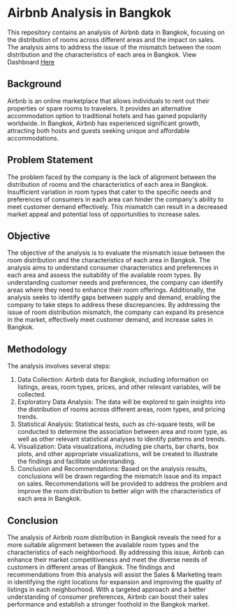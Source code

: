 # Airbnb Analysis in Bangkok
This repository contains an analysis of Airbnb data in Bangkok, focusing on the distribution of rooms across different areas and the impact on sales. The analysis aims to address the issue of the mismatch between the room distribution and the characteristics of each area in Bangkok.
View Dashboard [Here](https://public.tableau.com/views/Capstone2_16864930640500/Dashboard1?:language=en-US&:display_count=n&:origin=viz_share_link)

## Background
Airbnb is an online marketplace that allows individuals to rent out their properties or spare rooms to travelers. It provides an alternative accommodation option to traditional hotels and has gained popularity worldwide. In Bangkok, Airbnb has experienced significant growth, attracting both hosts and guests seeking unique and affordable accommodations.

## Problem Statement
The problem faced by the company is the lack of alignment between the distribution of rooms and the characteristics of each area in Bangkok. Insufficient variation in room types that cater to the specific needs and preferences of consumers in each area can hinder the company's ability to meet customer demand effectively. This mismatch can result in a decreased market appeal and potential loss of opportunities to increase sales.

## Objective
The objective of the analysis is to evaluate the mismatch issue between the room distribution and the characteristics of each area in Bangkok. The analysis aims to understand consumer characteristics and preferences in each area and assess the suitability of the available room types. By understanding customer needs and preferences, the company can identify areas where they need to enhance their room offerings. Additionally, the analysis seeks to identify gaps between supply and demand, enabling the company to take steps to address these discrepancies. By addressing the issue of room distribution mismatch, the company can expand its presence in the market, effectively meet customer demand, and increase sales in Bangkok.

## Methodology
The analysis involves several steps:

1. Data Collection: Airbnb data for Bangkok, including information on listings, areas, room types, prices, and other relevant variables, will be collected.
2. Exploratory Data Analysis: The data will be explored to gain insights into the distribution of rooms across different areas, room types, and pricing trends.
3. Statistical Analysis: Statistical tests, such as chi-square tests, will be conducted to determine the association between area and room type, as well as other relevant statistical analyses to identify patterns and trends.
4. Visualization: Data visualizations, including pie charts, bar charts, box plots, and other appropriate visualizations, will be created to illustrate the findings and facilitate understanding.
5. Conclusion and Recommendations: Based on the analysis results, conclusions will be drawn regarding the mismatch issue and its impact on sales. Recommendations will be provided to address the problem and improve the room distribution to better align with the characteristics of each area in Bangkok.

## Conclusion

The analysis of Airbnb room distribution in Bangkok reveals the need for a more suitable alignment between the available room types and the characteristics of each neighborhood. By addressing this issue, Airbnb can enhance their market competitiveness and meet the diverse needs of customers in different areas of Bangkok. The findings and recommendations from this analysis will assist the Sales & Marketing team in identifying the right locations for expansion and improving the quality of listings in each neighborhood. With a targeted approach and a better understanding of consumer preferences, Airbnb can boost their sales performance and establish a stronger foothold in the Bangkok market.
